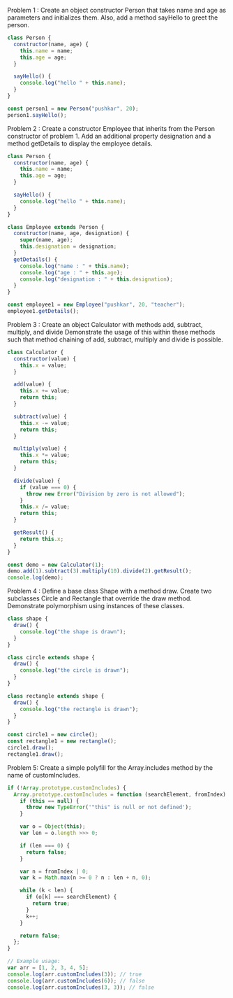 Problem 1 : Create an object constructor Person that takes name and age as parameters and initializes them. Also, add a method sayHello to greet the person.

```javascript
class Person {
  constructor(name, age) {
    this.name = name;
    this.age = age;
  }

  sayHello() {
    console.log("hello " + this.name);
  }
}

const person1 = new Person("pushkar", 20);
person1.sayHello();
```

Problem 2 : Create a constructor Employee that inherits from the Person constructor of problem 1. Add an additional property designation and a method getDetails to display the employee details.

```javascript
class Person {
  constructor(name, age) {
    this.name = name;
    this.age = age;
  }

  sayHello() {
    console.log("hello " + this.name);
  }
}

class Employee extends Person {
  constructor(name, age, designation) {
    super(name, age);
    this.designation = designation;
  }
  getDetails() {
    console.log("name : " + this.name);
    console.log("age : " + this.age);
    console.log("designation : " + this.designation);
  }
}

const employee1 = new Employee("pushkar", 20, "teacher");
employee1.getDetails();
```

Problem 3 : Create an object Calculator with methods add, subtract, multiply, and divide Demonstrate the usage of this within these methods such that method chaining of add, subtract, multiply and divide is possible.

```javascript
class Calculator {
  constructor(value) {
    this.x = value;
  }

  add(value) {
    this.x += value;
    return this;
  }

  subtract(value) {
    this.x -= value;
    return this;
  }

  multiply(value) {
    this.x *= value;
    return this;
  }

  divide(value) {
    if (value === 0) {
      throw new Error("Division by zero is not allowed");
    }
    this.x /= value;
    return this;
  }

  getResult() {
    return this.x;
  }
}

const demo = new Calculator(1);
demo.add(1).subtract(3).multiply(10).divide(2).getResult();
console.log(demo);
```

Problem 4 : Define a base class Shape with a method draw. Create two subclasses Circle and Rectangle that override the draw method. Demonstrate polymorphism using instances of these classes.

```javascript
class shape {
  draw() {
    console.log("the shape is drawn");
  }
}

class circle extends shape {
  draw() {
    console.log("the circle is drawn");
  }
}

class rectangle extends shape {
  draw() {
    console.log("the rectangle is drawn");
  }
}

const circle1 = new circle();
const rectangle1 = new rectangle();
circle1.draw();
rectangle1.draw();
```

Problem 5: Create a simple polyfill for the Array.includes method by the name of customIncludes.

```javascript
if (!Array.prototype.customIncludes) {
  Array.prototype.customIncludes = function (searchElement, fromIndex) {
    if (this == null) {
      throw new TypeError('"this" is null or not defined');
    }

    var o = Object(this);
    var len = o.length >>> 0;

    if (len === 0) {
      return false;
    }

    var n = fromIndex | 0;
    var k = Math.max(n >= 0 ? n : len + n, 0);

    while (k < len) {
      if (o[k] === searchElement) {
        return true;
      }
      k++;
    }

    return false;
  };
}

// Example usage:
var arr = [1, 2, 3, 4, 5];
console.log(arr.customIncludes(3)); // true
console.log(arr.customIncludes(6)); // false
console.log(arr.customIncludes(3, 3)); // false
```